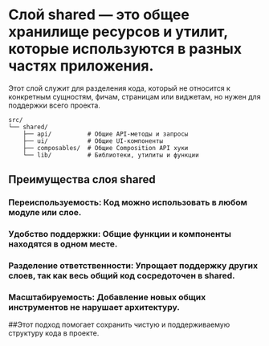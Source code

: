 # Слой shared — это общее хранилище ресурсов и утилит, которые используются в разных частях приложения. 

Этот слой служит для разделения кода, который не относится к конкретным сущностям, фичам, страницам или виджетам, но нужен для поддержки всего проекта.
```
src/
└── shared/
    ├── api/          # Общие API-методы и запросы
    ├── ui/           # Общие UI-компоненты
    ├── composables/  # Общие Composition API хуки
    └── lib/          # Библиотеки, утилиты и функции
```

## Преимущества слоя shared
### Переиспользуемость: Код можно использовать в любом модуле или слое.
### Удобство поддержки: Общие функции и компоненты находятся в одном месте.
### Разделение ответственности: Упрощает поддержку других слоев, так как весь общий код сосредоточен в shared.
### Масштабируемость: Добавление новых общих инструментов не нарушает архитектуру.

##Этот подход помогает сохранить чистую и поддерживаемую структуру кода в проекте.
